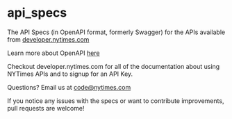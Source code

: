 # api_specs
The API Specs (in OpenAPI format, formerly Swagger) for the APIs available from [developer.nytimes.com](developer.nytimes.com)

Learn more about OpenAPI [here](https://openapis.org/)

Checkout developer.nytimes.com for all of the documentation about using NYTimes APIs and to signup for an API Key.

Questions? Email us at code@nytimes.com

If you notice any issues with the specs or want to contribute improvements, pull requests are welcome!
